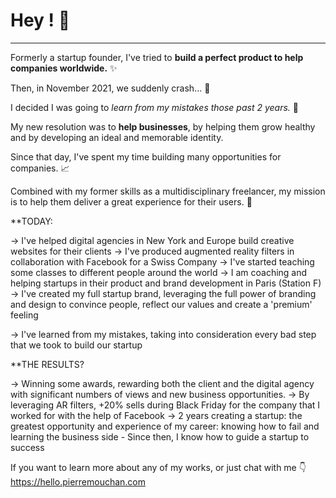 # Hey ! 👋

---

Formerly a startup founder, I've tried to **build a perfect product to help companies worldwide.** ✨

Then, in November 2021, we suddenly crash... 🤯

I decided I was going to *learn from my mistakes those past 2 years.* 🤔

My new resolution was to **help businesses**,
by helping them grow healthy and by developing an ideal and memorable identity. 

Since that day, I've spent my time building many opportunities for companies. 📈

Combined with my former skills as a multidisciplinary freelancer,
my mission is to help them deliver a great experience for their users. 🚀

**TODAY:

→ I've helped digital agencies in New York and Europe build creative websites for their clients
→ I've produced augmented reality filters in collaboration with Facebook for a Swiss Company
→ I've started teaching some classes to different people around the world
→ I am coaching and helping startups in their product and brand development in Paris (Station F)
→ I've created my full startup brand, leveraging the full power of branding and design to convince people, 
    reflect our values and create a 'premium' feeling

→ I've learned from my mistakes, taking into consideration every bad step that we took to build our 
    startup

**THE RESULTS?

→ Winning some awards, rewarding both the client and the digital agency with significant numbers of 
    views and new business opportunities.
→ By leveraging AR filters, +20% sells during Black Friday for the company that I worked for with the help 
    of Facebook
→ 2 years creating a startup: the greatest opportunity and experience of my career: knowing how to fail 
    and learning the business side - Since then, I know how to guide a startup to success

If you want to learn more about any of my works, or just chat with me 👇
https://hello.pierremouchan.com
